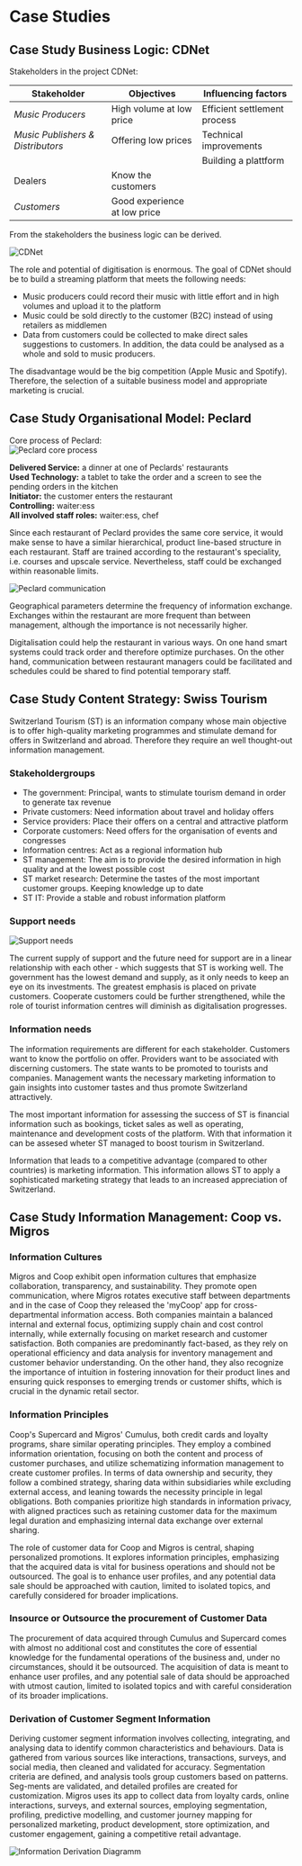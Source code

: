 # Case Studies

## Case Study Business Logic: CDNet
Stakeholders in the project CDNet:

| **Stakeholder** 	                | **Objectives** 	             | **Influencing factors** 	    | 
|-----------------	                |----------------	             |-------------------------	    |
| _Music Producers_                 | High volume at low price       | Efficient settlement process |
| _Music Publishers & Distributors_	| Offering low prices            | Technical improvements      	|
|                               	|                                | Building a plattform      	|
| Dealers        	                | Know the customers             |                          	|
| _Customers_      	                | Good experience at low price   |                          	|

From the stakeholders the business logic can be derived.

![CDNet](./resources/CDNET.drawio.png)

The role and potential of digitisation is enormous. The goal of CDNet should be to build a streaming platform that meets the following needs:

- Music producers could record their music with little effort and in high volumes and upload it to the platform
- Music could be sold directly to the customer (B2C) instead of using retailers as middlemen
- Data from customers could be collected to make direct sales suggestions to customers. In addition, the data could be analysed as a whole and sold to music producers.

The disadvantage would be the big competition (Apple Music and Spotify). Therefore, the selection of a suitable business model and appropriate marketing is crucial.

## Case Study Organisational Model: Peclard

Core process of Peclard:  
![Peclard core process](./resources/Peclard_Process.png)

__Delivered Service:__ a dinner at one of Peclards' restaurants  
__Used Technology:__ a tablet to take the order and a screen to see the pending orders in the kitchen  
__Initiator:__ the customer enters the restaurant  
__Controlling:__ waiter:ess  
__All involved staff roles:__ waiter:ess, chef

Since each restaurant of Peclard provides the same core service, it would make sense to have a similar hierarchical, product line-based structure in each restaurant. Staff are trained according to the restaurant's speciality, i.e. courses and upscale service. Nevertheless, staff could be exchanged within reasonable limits.

![Peclard communication](./resources/Peclard_Comm.png)

Geographical parameters determine the frequency of information exchange. Exchanges within the restaurant are more frequent than between management, although the importance is not necessarily higher.

Digitalisation could help the restaurant in various ways. On one hand smart systems could track order and therefore optimize purchases. On the other hand, communication between restaurant managers could be facilitated and schedules could be shared to find potential temporary staff.

## Case Study Content Strategy: Swiss Tourism

Switzerland Tourism (ST) is an information company whose main objective is to offer high-quality marketing programmes and stimulate demand for offers in Switzerland and abroad. Therefore they require an well thought-out information management.

### Stakeholdergroups

- The government: Principal, wants to stimulate tourism demand in order to generate tax revenue
- Private customers: Need information about travel and holiday offers
- Service providers: Place their offers on a central and attractive platform
- Corporate customers: Need offers for the organisation of events and congresses
- Information centres: Act as a regional information hub
- ST management: The aim is to provide the desired information in high quality and at the lowest possible cost
- ST market research: Determine the tastes of the most important customer groups. Keeping knowledge up to date
- ST IT: Provide a stable and robust information platform

### Support needs

![Support needs](./resources/Information_support.png)

The current supply of support and the future need for support are in a linear relationship with each other - which suggests that ST is working well. The government has the lowest demand and supply, as it only needs to keep an eye on its investments. The greatest emphasis is placed on private customers. Cooperate customers could be further strengthened, while the role of tourist information centres will diminish as digitalisation progresses.

### Information needs

The information requirements are different for each stakeholder. Customers want to know the portfolio on offer. Providers want to be associated with discerning customers. The state wants to be promoted to tourists and companies. Management wants the necessary marketing information to gain insights into customer tastes and thus promote Switzerland attractively. 

The most important information for assessing the success of ST is financial information such as bookings, ticket sales as well as operating, maintenance and development costs of the platform. With that information it can be assesed wheter ST managed to boost tourism in Switzerland.

Information that leads to a competitive advantage (compared to other countries) is marketing information. This information allows ST to apply a sophisticated marketing strategy that leads to an increased appreciation of Switzerland.

## Case Study Information Management: Coop vs. Migros

### Information Cultures
Migros and Coop exhibit open information cultures that emphasize collaboration, transparency, and sustainability. They promote open communication, where Migros rotates executive staff between departments and in the case of Coop they released the 'myCoop' app for cross-departmental information access. Both companies maintain a balanced internal and external focus, optimizing supply chain and cost control internally, while externally focusing on market research and customer satisfaction. Both companies are predominantly fact-based, as they rely on operational efficiency and data analysis for inventory management and customer behavior understanding. On the other hand, they also recognize the importance of intuition in fostering innovation for their product lines and ensuring quick responses to emerging trends or customer shifts, which is crucial in the dynamic retail sector.

### Information Principles
Coop's Supercard and Migros' Cumulus, both credit cards and loyalty programs, share similar operating principles. They employ a combined information orientation, focusing on both the content and process of customer purchases, and utilize schematizing information management to create customer profiles. In terms of data ownership and security, they follow a combined strategy, sharing data within subsidiaries while excluding external access, and leaning towards the necessity principle in legal obligations. Both companies prioritize high standards in information privacy, with aligned practices such as retaining customer data for the maximum legal duration and emphasizing internal data exchange over external sharing.

The role of customer data for Coop and Migros is central, shaping personalized promotions. It explores information principles, emphasizing that the acquired data is vital for business operations and should not be outsourced. The goal is to enhance user profiles, and any potential data sale should be approached with caution, limited to isolated topics, and carefully considered for broader implications.

### Insource or Outsource the procurement of Customer Data
The procurement of data acquired through Cumulus and Supercard comes with almost no additional cost and constitutes the core of essential knowledge for the fundamental operations of the business and, under no circumstances, should it be outsourced.
The acquisition of data is meant to enhance user profiles, and any potential sale of data should be approached with utmost caution, limited to isolated topics and with careful consideration of its broader implications.

### Derivation of Customer Segment Information

Deriving customer segment information involves collecting, integrating, and analysing data to identify common characteristics and behaviours. Data is gathered from various sources like interactions, transactions, surveys, and social media, then cleaned and validated for accuracy. Segmentation criteria are defined, and analysis tools group customers based on patterns. Seg-ments are validated, and detailed profiles are created for customization. Migros uses its app to collect data from loyalty cards, online interactions, surveys, and external sources, employing segmentation, profiling, predictive modelling, and customer journey mapping for personalized marketing, product development, store optimization, and customer engagement, gaining a competitive retail advantage.

![Information Derivation Diagramm](./resources/Migros_Coop_Information_Derivation_Diagramm.png)



